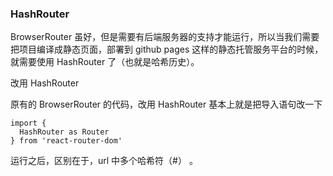 
### HashRouter

BrowserRouter 虽好，但是需要有后端服务器的支持才能运行，所以当我们需要把项目编译成静态页面，部署到 github pages 这样的静态托管服务平台的时候，就需要使用 HashRouter 了（也就是哈希历史）。

改用 HashRouter

原有的 BrowserRouter 的代码，改用 HashRouter 基本上就是把导入语句改一下
```
import {
  HashRouter as Router
} from 'react-router-dom'
```
运行之后，区别在于，url 中多个哈希符（#） 。
